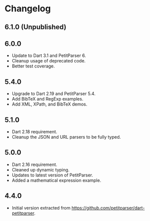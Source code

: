 # Changelog

## 6.1.0 (Unpublished)

## 6.0.0

- Update to Dart 3.1 and PetitParser 6.
- Cleanup usage of deprecated code.
- Better test coverage.

## 5.4.0

- Upgrade to Dart 2.19 and PetitParser 5.4.
- Add BibTeX and RegExp examples.
- Add XML, XPath, and BibTeX demos.

## 5.1.0

- Dart 2.18 requirement.
- Cleanup the JSON and URL parsers to be fully typed.

## 5.0.0

* Dart 2.16 requirement.
* Cleaned up dynamic typing.
* Updates to latest version of PetitParser.
* Added a mathematical expression example.

## 4.4.0

* Initial version extracted from https://github.com/petitparser/dart-petitparser.